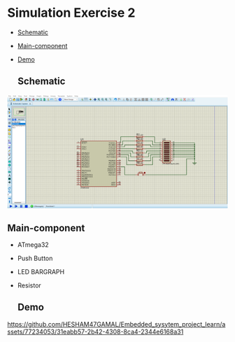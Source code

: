 # Simulation Exercise 2
- [Schematic](#Schematic)
- [Main-component](#Main-component)
- [Demo](#Demo)


  ## Schematic

<img src="https://github.com/HESHAM47GAMAL/Embedded_sysytem_project_learn/blob/main/Interface_P1/2.External%20Interrupts/Proteus_simulation/2.Exercise2/Schematic.png"> 

  ## Main-component

- ATmega32
- Push Button
- LED BARGRAPH 
- Resistor

  ## Demo
  
https://github.com/HESHAM47GAMAL/Embedded_sysytem_project_learn/assets/77234053/31eabb57-2b42-4308-8ca4-2344e6168a31
